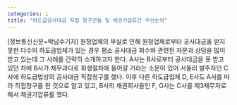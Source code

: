 ```yaml
---
categories: i
title: "하도급공사대금 직접 청구건들 및 채권가압류간 우선순위"
---
```

[정보통신신문=박남수기자] 원청업체의 부실로 인해 원청업체로부터 공사대금을 받지 못한 다수의 하도급업체가 있는 경우 평소 공사대금 회수와 관련된 자문과 상담을 많이 받고 있는데 그 사례를 간략히 소개하고자 한다. A사는 B사로부터 공사대금을 못 받고 있던 차에 B사가 채무과다로 회생절차에 들어갈 거라는 소문이 있어 서둘러 발주자인 C사에 하도급법상의 공사대금 직접청구를 했다. 이후 다른 하도급업체 D, E사도 A사를 따라 직접청구를 한 것으로 알고 있고, B사의 채권회사들인 F, G사는 C사를 제3채무자로 해서 채권가압류를 했다.